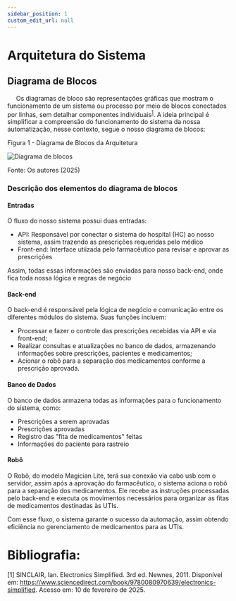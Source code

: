 ```yaml
---
sidebar_position: 1
custom_edit_url: null
---
```


# Arquitetura do Sistema

## Diagrama de Blocos
&nbsp;&nbsp;&nbsp;&nbsp; Os diagramas de bloco são representações gráficas que mostram o funcionamento de um sistema ou processo por meio de blocos conectados por linhas, sem detalhar componentes individuais<sup>[1](#foot1)</sup>. A ideia principal é simplificar a compreensão do funcionamento do sistema da nossa automatização, nesse contexto, segue o nosso diagrama de blocos:


<p style={{textAlign: 'center'}}>Figura 1 - Diagrama de Blocos da Arquitetura</p>

<div style={{margin: 25}}>
    <div style={{textAlign: 'center'}}>
        <img src={require("../../../../media/diagrama_de_blocos.png").default} style={{width: 800}} alt="Diagrama de blocos" />
        <br />
    </div>
</div>

<p style={{textAlign: 'center'}}>Fonte: Os autores (2025)</p>

### Descrição dos elementos do diagrama de blocos

#### Entradas

O fluxo do nosso sistema possui duas entradas: 
 - API: Responsável por conectar o sistema do hospital (HC) ao nosso sistema, assim trazendo as prescrições requeridas pelo médico
 - Front-end: Interface utiizada pelo farmacêutico para revisar e aprovar as prescrições

Assim, todas essas informações são enviadas para nosso back-end, onde fica toda nossa lógica e regras de negócio

#### Back-end
O back-end é responsável pela lógica de negócio e comunicação entre os diferentes módulos do sistema. Suas funções incluem:

- Processar e fazer o controle das prescrições recebidas via API e via front-end;
- Realizar consultas e atualizações no banco de dados, armazenando informações sobre prescrições, pacientes e medicamentos;
- Acionar o robô para a separação dos medicamentos conforme a prescrição aprovada.

#### Banco de Dados
O banco de dados armazena todas as informações para o funcionamento do sistema, como:

 - Prescrições a serem aprovadas
 - Prescrições aprovadas
 - Registro das "fita de medicamentos" feitas
 - Informações do paciente para rastreio

#### Robô
O Robô, do modelo Magician Lite, terá sua conexão via cabo usb com o servidor, assim após a aprovação do farmacêutico, o sistema aciona o robô para a separação dos medicamentos. Ele recebe as instruções processadas pelo back-end e executa os movimentos necessários para organizar as fitas de medicamentos destinadas às UTIs.

Com esse fluxo, o sistema garante o sucesso da automação, assim obtendo eficiência no gerenciamento de medicamentos para as UTIs.

# Bibliografia:

[1] SINCLAIR, Ian. Electronics Simplified. 3rd ed. Newnes, 2011. Disponível em: https://www.sciencedirect.com/book/9780080970639/electronics-simplified. Acesso em: 10 de fevereiro de 2025.<a name="foot1"></a>